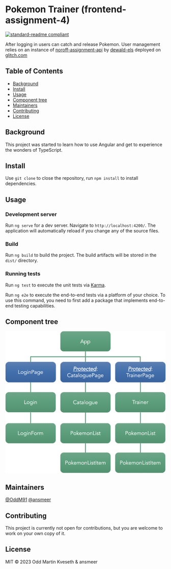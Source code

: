 # Pokemon Trainer (frontend-assignment-4)

[![standard-readme compliant](https://img.shields.io/badge/standard--readme-OK-green.svg?style=flat-square)](https://github.com/RichardLitt/standard-readme)

After logging in users can catch and release Pokemon. User management relies on an instance of [noroff-assignment-api](https://github.com/dewald-els/noroff-assignment-api) by [dewald-els](https://github.com/dewald-els) deployed on [glitch.com](https://glitch.com)

## Table of Contents

- [Background](#background)
- [Install](#install)
- [Usage](#usage)
- [Component tree](#component-tree)
- [Maintainers](#maintainers)
- [Contributing](#contributing)
- [License](#license)

## Background

This project was started to learn how to use Angular and get to experience the wonders of TypeScript.

## Install

Use `git clone` to close the repository, run `npm install` to install dependencies.

## Usage

### Development server

Run `ng serve` for a dev server. Navigate to `http://localhost:4200/`. The application will automatically reload if you change any of the source files.

### Build

Run `ng build` to build the project. The build artifacts will be stored in the `dist/` directory.

### Running tests

Run `ng test` to execute the unit tests via [Karma](https://karma-runner.github.io).

Run `ng e2e` to execute the end-to-end tests via a platform of your choice. To use this command, you need to first add a package that implements end-to-end testing capabilities.

## Component tree

![component tree](/component-tree.png)

## Maintainers

[@OddM91](https://github.com/OddM91)
[@ansmeer](https://github.com/ansmeer)

## Contributing

This project is currently not open for contributions, but you are welcome to work on your own copy of it.

## License

MIT © 2023 Odd Martin Kveseth & ansmeer
